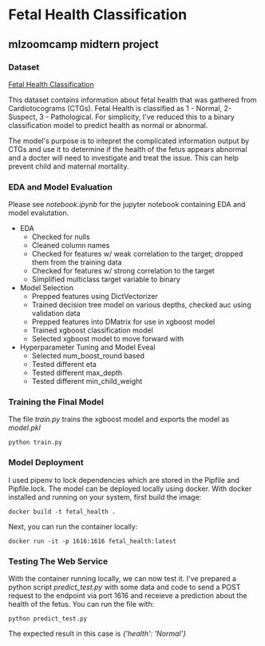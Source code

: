 # Fetal Health Classification
## mlzoomcamp midtern project

### Dataset
[Fetal Health Classification](https://www.kaggle.com/datasets/andrewmvd/fetal-health-classification)

This dataset contains information about fetal health that was gathered from Cardiotocograms (CTGs). Fetal Health is classified as 1 - Normal, 2- Suspect, 3 - Pathological. For simplicity, I've reduced this to a binary classification model to predict health as normal or abnormal.

The model's purpose is to intepret the complicated information output by CTGs and use it to determine if the health of the fetus appears abnormal and a docter will need to investigate and treat the issue. This can help prevent child and maternal mortality.

### EDA and Model Evaluation
Please see *notebook.ipynb* for the jupyter notebook containing EDA and model evalutation.
- EDA
  - Checked for nulls
  - Cleaned column names
  - Checked for features w/ weak correlation to the target; dropped them from the training data
  - Checked for features w/ strong correlation to the target
  - Simplified multiclass target variable to binary
- Model Selection
  - Prepped features using DictVectorizer
  - Trained decision tree model on various depths, checked auc using validation data
  - Prepped features into DMatrix for use in xgboost model
  - Trained xgboost classification model
  - Selected xgboost model to move forward with
- Hyperparameter Tuning and Model Eveal
  - Selected num_boost_round based
  - Tested different eta
  - Tested different max_depth
  - Tested different min_child_weight
 
### Training the Final Model
The file *train.py* trains the xgboost model and exports the model as *model.pkl*
```
python train.py
```

### Model Deployment
I used pipenv to lock dependencies which are stored in the Pipfile and Pipfile.lock. The model can be deployed locally using docker. With docker installed and running on your system, first build the image:
```
docker build -t fetal_health .
```
Next, you can run the container locally:
```
docker run -it -p 1616:1616 fetal_health:latest
```
### Testing The Web Service
With the container running locally, we can now test it. I've prepared a python script *predict_test.py* with some data and code to send a POST request to the endpoint via port 1616 and receieve a prediction about the health of the fetus. You can run the file with: 
```
python predict_test.py
```
The expected result in this case is *{'health': 'Normal'}*
